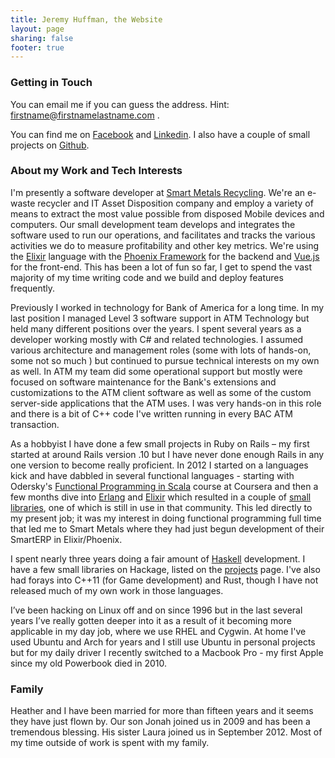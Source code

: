 ```yaml
---
title: Jeremy Huffman, the Website
layout: page
sharing: false
footer: true
---
```

### Getting in Touch

You can email me if you can guess the address. Hint: firstname@firstnamelastname.com .

You can find me on [Facebook](https://www.facebook.com/JeremyHuffman) and [Linkedin](http://www.linkedin.com/in/jeremyhuffman). I also have a couple of small projects on [Github](https://github.com/jeremyjh).

### About my Work and Tech Interests

I'm presently a software developer at [Smart Metals Recycling](http://www.smartmetalsrecycling.com). We're an e-waste recycler and IT Asset Disposition company and employ a variety of means to extract the most value possible from disposed Mobile devices and computers. Our small development team develops and integrates the software used to run our operations, and facilitates and tracks the various activities we do to measure profitability and other key metrics. We're using the [Elixir](http://elixir-lang.org) language with the [Phoenix Framework](http://phoenixframework.org) for the backend and [Vue.js](https://vuejs.org) for the front-end. This has been a lot of fun so far, I get to spend the vast majority of my time writing code and we build and deploy features frequently.

Previously I worked in technology for Bank of America for a long time. In my last position I managed Level 3 software support in ATM Technology but held many different positions over the years. I spent several years as a developer working mostly with C# and related technologies. I assumed various architecture and management roles (some with lots of hands-on, some not so much ) but continued to pursue technical interests on my own as well. In ATM my team did some operational support but mostly were focused on software maintenance for the Bank's extensions and customizations to the ATM client software as well as some of the custom server-side applications that the ATM uses. I was very hands-on in this role and there is a bit of C++ code I've written running in every BAC ATM transaction.

As a hobbyist I have done a few small projects in Ruby on Rails – my first started at around Rails version .10 but I have never done enough Rails in any one version to become really proficient. In 2012 I started on a languages kick and have dabbled in several functional languages - starting with Odersky's [Functional Programming in Scala](https://www.coursera.org/course/progfun) course at Coursera and then a few months dive into [Erlang](http://www.erlang.org/) and [Elixir](http://elixir-lang.org) which resulted in a couple of [small libraries](projects), one of which is still in use in that community. This led directly to my present job; it was my interest in doing functional programming full time that led me to Smart Metals where they had just begun development of their SmartERP in Elixir/Phoenix.

I spent nearly three years doing a fair amount of [Haskell](http://www.haskell.org/haskellwiki/Haskell) development. I have a few small libraries on Hackage, listed on the [projects](projects) page. I've also had forays into C++11 (for Game development) and Rust, though I have not released much of my own work in those languages.

I’ve been hacking on Linux off and on since 1996 but in the last several years I’ve really gotten deeper into it as a result of it becoming more applicable in my day job, where we use RHEL and Cygwin. At home I've used Ubuntu and Arch for years and I still use Ubuntu in personal projects but for my daily driver I recently switched to a Macbook Pro - my first Apple since my old Powerbook died in 2010.

### Family

Heather and I have been married for more than fifteen years and it seems they have just flown by. Our son Jonah joined us in 2009 and has been a tremendous blessing. His sister Laura joined us in September 2012\. Most of my time outside of work is spent with my family.

